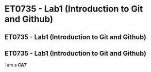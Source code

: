# ET0735 - Lab1 (Introduction to Git and Github)
## ET0735 - Lab1 (Introduction to Git and Github)
## ET0735 - Lab1 (Introduction to Git and Github)

I am a <ins> ***CAT***</ins>